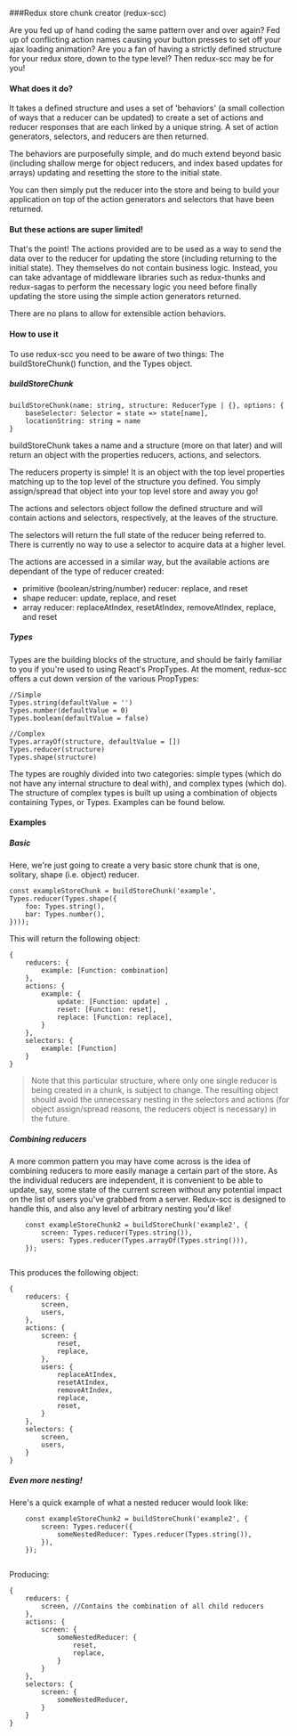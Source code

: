 ###Redux store chunk creator (redux-scc)

Are you fed up of hand coding the same pattern over and over again? Fed up of conflicting action names causing your button presses to set off your ajax loading animation? Are you a fan of having a strictly defined structure for your redux store, down to the type level? Then redux-scc may be for you!

#### What does it do?
It takes a defined structure and uses a set of 'behaviors' (a small collection of ways that a reducer can
be updated) to create a set of actions and reducer responses that are each linked by a unique string. A set of action
generators, selectors, and reducers are then returned.

The behaviors are purposefully simple, and do much extend beyond basic 
(including shallow merge for object reducers, and index based updates for arrays) 
updating and resetting the store to the initial state.
 
You can then simply put the reducer into the store and being to build your application on top of the action
generators and selectors that have been returned.

#### But these actions are super limited!
That's the point! The actions provided are to be used as a way to send the data over to the reducer for
updating the store (including returning to the initial state). They themselves do not contain business logic. 
Instead, you can take advantage of middleware libraries such as redux-thunks and redux-sagas to perform the necessary logic you need before
finally updating the store using the simple action generators returned.

There are no plans to allow for extensible action behaviors. 

#### How to use it

To use redux-scc you need to be aware of two things: The buildStoreChunk() function, and the Types object.

##### buildStoreChunk
```
buildStoreChunk(name: string, structure: ReducerType | {}, options: {
	baseSelector: Selector = state => state[name],
	locationString: string = name
}
``` 
buildStoreChunk takes a name and a structure (more on that later) and will return an object with the properties reducers, actions, and selectors.

The reducers property is simple! It is an object with the top level properties matching up to the top level of the structure you defined. You simply assign/spread that object into your top level store and away you go!

The actions and selectors object follow the defined structure and will contain actions and selectors, respectively, at the leaves of the structure.

The selectors will return the full state of the reducer being referred to. There is currently no way to use a selector to acquire data at a higher level.

The actions are accessed in a similar way, but the available actions are dependant of the type of reducer created:

- primitive (boolean/string/number) reducer: replace, and reset
- shape reducer: update, replace, and reset
- array reducer: replaceAtIndex, resetAtIndex, removeAtIndex, replace, and reset

##### Types
Types are the building blocks of the structure, and should be fairly familiar to you if you're used to using React's PropTypes. At the moment, redux-scc offers a cut down version of the various PropTypes:

```
//Simple
Types.string(defaultValue = '')
Types.number(defaultValue = 0)
Types.boolean(defaultValue = false)

//Complex
Types.arrayOf(structure, defaultValue = [])
Types.reducer(structure)
Types.shape(structure)
```

The types are roughly divided into two categories: simple types (which do not have any internal structure to deal with), and complex types (which do). The structure of complex types is built up using a combination of objects containing Types, or Types. Examples can be found below.

#### Examples

##### Basic
Here, we're just going to create a very basic store chunk that is one, solitary, shape (i.e. object) reducer.

```
const exampleStoreChunk = buildStoreChunk('example', Types.reducer(Types.shape({
	foo: Types.string(),
	bar: Types.number(),
})));
```

This will return the following object:

```
{
	reducers: { 
		example: [Function: combination]
	},
	actions: {
		example: {
			update: [Function: update] ,
			reset: [Function: reset],
			replace: [Function: replace],
		}
	},
	selectors: {
		example: [Function]
	}
}	

```

> Note that this particular structure, where only one single reducer is being created in a chunk, is subject to change. The resulting object should avoid the unnecessary nesting in the selectors and actions (for object assign/spread reasons, the reducers object is necessary) in the future. 

##### Combining reducers
A more common pattern you may have come across is the idea of combining reducers to more easily manage a certain part of the store. As the individual reducers are independent, it is convenient to be able to update, say, some state of the current screen without any potential impact on the list of users you've grabbed from a server. Redux-scc is designed to handle this, and also any level of arbitrary nesting you'd like!

```
	const exampleStoreChunk2 = buildStoreChunk('example2', {
		screen: Types.reducer(Types.string()),
		users: Types.reducer(Types.arrayOf(Types.string())),
	});
		
```

This produces the following object:

```
{
	reducers: { 
		screen,
		users,
	},
	actions: {
		screen: {
			reset,
			replace,
		},
		users: {
			replaceAtIndex,
			resetAtIndex,
			removeAtIndex,
			replace,
			reset,
		}
	},
	selectors: {
		screen,
		users,
	}
}	

```

##### Even more nesting!
Here's a quick example of what a nested reducer would look like:

```
	const exampleStoreChunk2 = buildStoreChunk('example2', {
		screen: Types.reducer({
			someNestedReducer: Types.reducer(Types.string()),
		}),
	});
		
```

Producing:

```
{
	reducers: {
		screen, //Contains the combination of all child reducers
	},
	actions: {
		screen: {
			someNestedReducer: {
				reset,
				replace,
			}
		}	
	},
	selectors: {
		screen: {
			someNestedReducer,
		}
	}
}	

```







